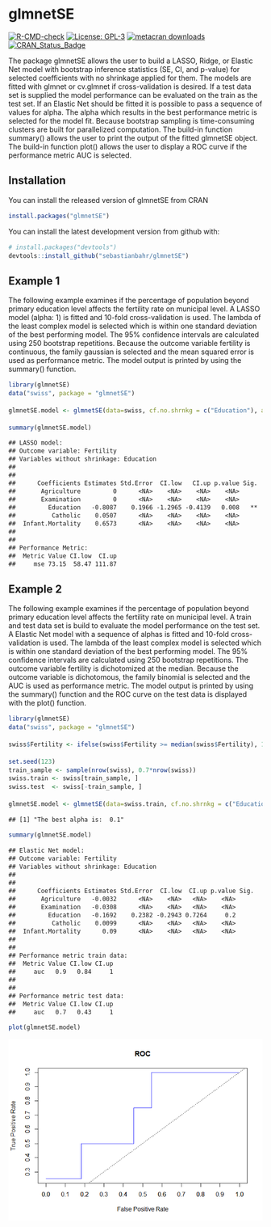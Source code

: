 
# glmnetSE

<!-- badges: start -->

[![R-CMD-check](https://github.com/sebastianbahr/glmnetSE/workflows/R-CMD-check/badge.svg)](https://github.com/sebastianbahr/glmnetSE/actions)
[![License:
GPL-3](https://img.shields.io/badge/license-GPL--3-blue.svg)](https://cran.r-project.org/web/licenses/GPL-3)
[![metacran
downloads](https://cranlogs.r-pkg.org/badges/glmnetSE)](https://cran.r-project.org/package=glmnetSE)
[![CRAN\_Status\_Badge](https://www.r-pkg.org/badges/version/glmnetSE)](https://cran.r-project.org/package=glmnetSE)
<!-- badges: end -->

The package glmnetSE allows the user to build a LASSO, Ridge, or Elastic
Net model with bootstrap inference statistics (SE, CI, and p-value) for
selected coefficients with no shrinkage applied for them. The models are
fitted with glmnet or cv.glmnet if cross-validation is desired. If a
test data set is supplied the model performance can be evaluated on the
train as the test set. If an Elastic Net should be fitted it is possible
to pass a sequence of values for alpha. The alpha which results in the
best performance metric is selected for the model fit. Because bootstrap
sampling is time-consuming clusters are built for parallelized
computation. The build-in function summary() allows the user to print
the output of the fitted glmnetSE object. The build-in function plot()
allows the user to display a ROC curve if the performance metric AUC is
selected.

## Installation

You can install the released version of glmnetSE from CRAN

``` r
install.packages("glmnetSE")
```

You can install the latest development version from github with:

``` r
# install.packages("devtools")
devtools::install_github("sebastianbahr/glmnetSE")
```

## Example 1

The following example examines if the percentage of population beyond
primary education level affects the fertility rate on municipal level. A
LASSO model (alpha: 1) is fitted and 10-fold cross-validation is used.
The lambda of the least complex model is selected which is within one
standard deviation of the best performing model. The 95% confidence
intervals are calculated using 250 bootstrap repetitions. Because the
outcome variable fertility is continuous, the family gaussian is
selected and the mean squared error is used as performance metric. The
model output is printed by using the summary() function.

``` r
library(glmnetSE)
data("swiss", package = "glmnetSE")

glmnetSE.model <- glmnetSE(data=swiss, cf.no.shrnkg = c("Education"), alpha=1, method="10CVoneSE", r=250, seed = 123, family="gaussian", perf.metric="mse")

summary(glmnetSE.model)
```

    ## LASSO model:
    ## Outcome variable: Fertility 
    ## Variables without shrinkage: Education 
    ## 
    ## 
    ##      Coefficients Estimates Std.Error  CI.low   CI.up p.value Sig.
    ##       Agriculture         0      <NA>    <NA>    <NA>    <NA>     
    ##       Examination         0      <NA>    <NA>    <NA>    <NA>     
    ##         Education   -0.8087    0.1966 -1.2965 -0.4139   0.008   **
    ##          Catholic    0.0507      <NA>    <NA>    <NA>    <NA>     
    ##  Infant.Mortality    0.6573      <NA>    <NA>    <NA>    <NA>     
    ## 
    ## 
    ## Performance Metric: 
    ##  Metric Value CI.low  CI.up
    ##     mse 73.15  58.47 111.87

## Example 2

The following example examines if the percentage of population beyond
primary education level affects the fertility rate on municipal level. A
train and test data set is build to evaluate the model performance on
the test set. A Elastic Net model with a sequence of alphas is fitted
and 10-fold cross-validation is used. The lambda of the least complex
model is selected which is within one standard deviation of the best
performing model. The 95% confidence intervals are calculated using 250
bootstrap repetitions. The outcome variable fertility is dichotomized at
the median. Because the outcome variable is dichotomous, the family
binomial is selected and the AUC is used as performance metric. The
model output is printed by using the summary() function and the ROC
curve on the test data is displayed with the plot() function.

``` r
library(glmnetSE)
data("swiss", package = "glmnetSE")

swiss$Fertility <- ifelse(swiss$Fertility >= median(swiss$Fertility), 1, 0)

set.seed(123)
train_sample <- sample(nrow(swiss), 0.7*nrow(swiss))
swiss.train <- swiss[train_sample, ]
swiss.test  <- swiss[-train_sample, ]

glmnetSE.model <- glmnetSE(data=swiss.train, cf.no.shrnkg = c("Education"), alpha=seq(0.1,0.9,0.1), method="10CVoneSE", test=swiss.test, r=250, seed = 123, family="binomial", perf.metric="auc")
```

    ## [1] "The best alpha is:  0.1"

``` r
summary(glmnetSE.model)
```

    ## Elastic Net model:
    ## Outcome variable: Fertility 
    ## Variables without shrinkage: Education 
    ## 
    ## 
    ##      Coefficients Estimates Std.Error  CI.low  CI.up p.value Sig.
    ##       Agriculture   -0.0032      <NA>    <NA>   <NA>    <NA>     
    ##       Examination   -0.0308      <NA>    <NA>   <NA>    <NA>     
    ##         Education   -0.1692    0.2382 -0.2943 0.7264     0.2     
    ##          Catholic    0.0099      <NA>    <NA>   <NA>    <NA>     
    ##  Infant.Mortality      0.09      <NA>    <NA>   <NA>    <NA>     
    ## 
    ## 
    ## Performance metric train data: 
    ##  Metric Value CI.low CI.up
    ##     auc   0.9   0.84     1
    ## 
    ## 
    ## Performance metric test data: 
    ##  Metric Value CI.low CI.up
    ##     auc   0.7   0.43     1

``` r
plot(glmnetSE.model)
```

![](.github/README_files/figure-gfm/example2-1.png)<!-- -->
